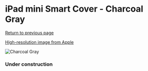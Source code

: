 # iPad mini Smart Cover - Charcoal Gray

[Return to previous page](/ipad_mini4)

[High-resolution image from Apple](https://store.storeimages.cdn-apple.com/8756/as-images.apple.com/is/MVQD2?wid=4500&hei=4500&fmt=png)

<div style="width: 384px"><img src="/everysource/MVQD2.png" alt="Charcoal Gray"></div>

### Under construction
